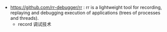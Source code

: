 - https://github.com/rr-debugger/rr : rr is a lightweight tool for recording, replaying and debugging execution of applications (trees of processes and threads). 
    - record 调试技术
